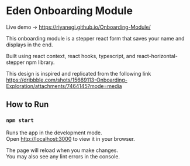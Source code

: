 # Eden Onboarding Module
Live demo -> https://riyanegi.github.io/Onboarding-Module/

This onboarding module is a stepper react form that saves your name and displays in the end.

Built using react context, react hooks, typescript, and react-horizontal-stepper npm library.



This design is inspired and replicated from the following link https://dribbble.com/shots/15669113-Onboarding-Exploration/attachments/7464145?mode=media

## How to Run
### `npm start`

Runs the app in the development mode.\
Open [http://localhost:3000](http://localhost:3000) to view it in your browser.

The page will reload when you make changes.\
You may also see any lint errors in the console.

